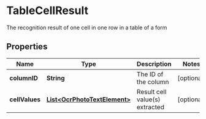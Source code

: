 

# TableCellResult

The recognition result of one cell in one row in a table of a form

## Properties

| Name | Type | Description | Notes |
|------------ | ------------- | ------------- | -------------|
|**columnID** | **String** | The ID of the column |  [optional] |
|**cellValues** | [**List&lt;OcrPhotoTextElement&gt;**](OcrPhotoTextElement.md) | Result cell value(s) extracted |  [optional] |



